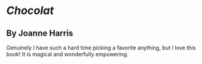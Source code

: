 # _Chocolat_

## By Joanne Harris

Genuinely I have such a hard time picking a favorite anything, but I love this book! It is magical and wonderfully empowering.

